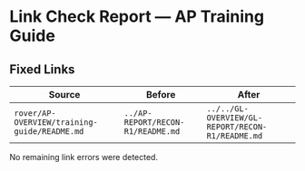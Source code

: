 # Link Check Report — AP Training Guide

## Fixed Links

| Source | Before | After |
| --- | --- | --- |
| `rover/AP-OVERVIEW/training-guide/README.md` | `../AP-REPORT/RECON-R1/README.md` | `../../GL-OVERVIEW/GL-REPORT/RECON-R1/README.md` |

No remaining link errors were detected.
